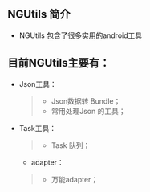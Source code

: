 ## NGUtils 简介
* NGUtils 包含了很多实用的android工具

## 目前NGUtils主要有：

* Json工具：
  > * Json数据转 Bundle；
  > * 常用处理Json 的工具；

* Task工具：
  > * Task 队列；
  
  * adapter：
  > * 万能adapter；
